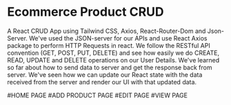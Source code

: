 # Ecommerce Product CRUD


A React CRUD App using Tailwind CSS, Axios, React-Router-Dom and Json-Server. 
We've used the JSON-server for our  APIs and use React Axios package to perform HTTP Requests in react.
We  follow the RESTful API convention (GET, POST, PUT, DELETE) and see how easily we do CREATE, READ, UPDATE and DELETE operations on our User Details.
We've learned so far about how to send data to server and get the response back from server.
We've seen how we can update our React state with the data received from the server and render our UI with that updated data.

#HOME PAGE
#ADD PRODUCT PAGE
#EDIT PAGE
#VIEW PAGE

